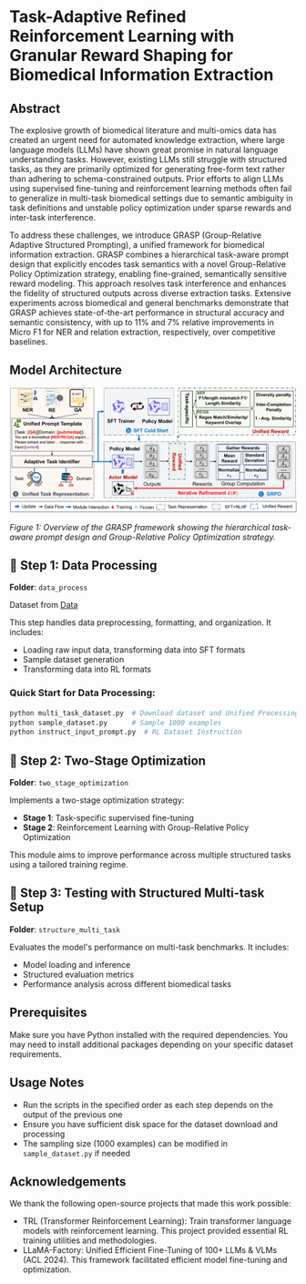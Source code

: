 # Task-Adaptive Refined Reinforcement Learning with Granular Reward Shaping for Biomedical Information Extraction

## Abstract

The explosive growth of biomedical literature and multi-omics data has created an urgent need for automated knowledge extraction, where large language models (LLMs) have shown great promise in natural language understanding tasks. However, existing LLMs still struggle with structured tasks, as they are primarily optimized for generating free-form text rather than adhering to schema-constrained outputs. Prior efforts to align LLMs using supervised fine-tuning and reinforcement learning methods often fail to generalize in multi-task biomedical settings due to semantic ambiguity in task definitions and unstable policy optimization under sparse rewards and inter-task interference. 

To address these challenges, we introduce GRASP (Group-Relative Adaptive Structured Prompting), a unified framework for biomedical information extraction. GRASP combines a hierarchical task-aware prompt design that explicitly encodes task semantics with a novel Group-Relative Policy Optimization strategy, enabling fine-grained, semantically sensitive reward modeling. This approach resolves task interference and enhances the fidelity of structured outputs across diverse extraction tasks. Extensive experiments across biomedical and general benchmarks demonstrate that GRASP achieves state-of-the-art performance in structural accuracy and semantic consistency, with up to 11% and 7% relative improvements in Micro F1 for NER and relation extraction, respectively, over competitive baselines.

## Model Architecture

![GRASP Framework](assets/model.png)

*Figure 1: Overview of the GRASP framework showing the hierarchical task-aware prompt design and Group-Relative Policy Optimization strategy.*

## 🔧 Step 1: Data Processing
**Folder**: `data_process`

Dataset from [Data](https://github.com/michiyasunaga/LinkBERT)

This step handles data preprocessing, formatting, and organization. It includes:
- Loading raw input data, transforming data into SFT formats
- Sample dataset generation
- Transforming data into RL formats

### Quick Start for Data Processing:
```bash
python multi_task_dataset.py  # Download dataset and Unified Processing
python sample_dataset.py      # Sample 1000 examples
python instruct_input_prompt.py  # RL Dataset Instruction
```

## 🚀 Step 2: Two-Stage Optimization
**Folder**: `two_stage_optimization`

Implements a two-stage optimization strategy:
- **Stage 1**: Task-specific supervised fine-tuning
- **Stage 2**: Reinforcement Learning with Group-Relative Policy Optimization

This module aims to improve performance across multiple structured tasks using a tailored training regime.

## 🧪 Step 3: Testing with Structured Multi-task Setup
**Folder**: `structure_multi_task`

Evaluates the model's performance on multi-task benchmarks. It includes:
- Model loading and inference
- Structured evaluation metrics
- Performance analysis across different biomedical tasks

## Prerequisites

Make sure you have Python installed with the required dependencies. You may need to install additional packages depending on your specific dataset requirements.

## Usage Notes

- Run the scripts in the specified order as each step depends on the output of the previous one
- Ensure you have sufficient disk space for the dataset download and processing
- The sampling size (1000 examples) can be modified in `sample_dataset.py` if needed

## Acknowledgements
We thank the following open-source projects that made this work possible:

- TRL (Transformer Reinforcement Learning): Train transformer language models with reinforcement learning. This project provided essential RL training utilities and methodologies.
- LLaMA-Factory: Unified Efficient Fine-Tuning of 100+ LLMs & VLMs (ACL 2024). This framework facilitated efficient model fine-tuning and optimization.

